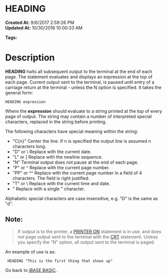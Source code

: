 # HEADING

**Created At:** 9/6/2017 2:59:26 PM  
**Updated At:** 10/30/2018 10:00:33 AM  

**Tags:**
<badge text='page formatting' vertical='middle' />

# Description

**HEADING** halts all subsequent output to the terminal at the end of each page. The statement evaluates and displays an expression at the top of each page. Current output sent to the terminal, is paused until entry of a carriage return at the terminal - unless the N option is specified. It takes the general form:

```
HEADING expression
```

Where the **expression** should evaluate to a string printed at the top of every page of output. The string may contain a number of interpreted special characters, replaced in the string before printing.

The following characters have special meaning within the string:

- "C{n}" Center the line. If n is specified the output line is assumed n characters long.
- "D" or \\ Replace with the current date.
- "L" or ] Replace with the newline sequence.
- "N" Terminal output does not pause at the end of each page.
- "P" or ^ Replace with the current page number.
- "PP" or ^^ Replace with the current page number in a field of 4 characters. The field is right justified.
- "T" or \ Replace with the current time and date.
- " Replace with a single " character.


Alphabetic special characters are case insensitive, e.g. "D" is the same as "d".



## Note:


> If output is to the printer, a [PRINTER ON](277632-printer) statement is in use, and does not page output sent to the terminal with the [CRT](266868-crt) statement. Unless you specify the “N” option, all output sent to the terminal is paged.


An example of use is as:

```
 HEADING "This is the first thing that shows up"
```



Go back to [jBASE BASIC](263498-jbase-basic).
